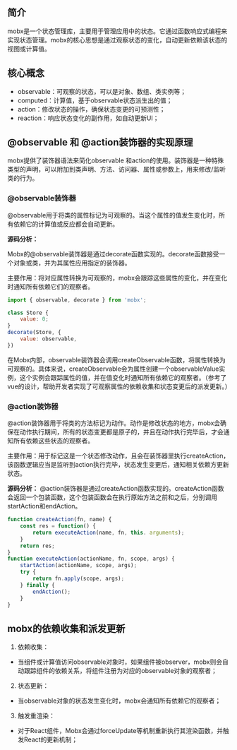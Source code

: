 ## 简介

mobx是一个状态管理库，主要用于管理应用中的状态。它通过函数响应式编程来实现状态管理。mobx的核心思想是通过观察状态的变化，自动更新依赖该状态的视图或计算值。

## 核心概念

- observable：可观察的状态，可以是对象、数组、类实例等；
- computed：计算值，基于observable状态派生出的值；
- action：修改状态的操作，确保状态变更的可预测性；
- reaction：响应状态变化的副作用，如自动更新UI；

## @observable 和 @action装饰器的实现原理

mobx提供了装饰器语法来简化observable 和action的使用。装饰器是一种特殊类型的声明，可以附加到类声明、方法、访问器、属性或参数上，用来修改/监听类的行为。

### @observable装饰器

@observable用于将类的属性标记为可观察的。当这个属性的值发生变化时，所有依赖它的计算值或反应都会自动更新。

**源码分析：**

Mobx的@observable装饰器是通过decorate函数实现的。decorate函数接受一个对象或类，并为其属性应用指定的装饰器。

主要作用：将对应属性转换为可观察的，mobx会跟踪这些属性的变化，并在变化时通知所有依赖它们的观察者。

```js
import { observable, decorate } from 'mobx';

class Store {
    value: 0;
}
decorate(Store, {
    value: observable,
})
```
在Mobx内部，observable装饰器会调用createObservable函数，将属性转换为可观察的。具体来说，createObservable会为属性创建一个observableValue实例，这个实例会跟踪属性的值，并在值变化时通知所有依赖它的观察者。（参考了vue的设计，帮助开发者实现了可观察属性的依赖收集和状态变更后的派发更新。）

### @action装饰器

@action装饰器用于将类的方法标记为动作。动作是修改状态的地方，mobx会确保在动作执行期间，所有的状态变更都是原子的，并且在动作执行完毕后，才会通知所有依赖这些状态的观察者。

主要作用：用于标记这是一个状态修改动作，且会在装饰器里执行createAction，该函数逻辑应当是监听到action执行完毕，状态发生变更后，通知相关依赖方更新状态。

**源码分析：**
@action装饰器是通过createAction函数实现的。createAction函数会返回一个包装函数，这个包装函数会在执行原始方法之前和之后，分别调用startAction和endAction。

```js
function createAction(fn, name) {
    const res = function() {
        return executeAction(name, fn, this. arguments);
    }
    return res;
}
function executeAction(actionName, fn, scope, args) {
    startAction(actionName, scope, args);
    try {
        return fn.apply(scope, args);
    } finally {
        endAction();
    }
}
```

## mobx的依赖收集和派发更新

1. 依赖收集：
  - 当组件或计算值访问observable对象时，如果组件被observer，mobx则会自动跟踪组件的依赖关系，将组件注册为对应的observable对象的观察者；
2. 状态更新：
  - 当observable对象的状态发生变化时，mobx会通知所有依赖它的观察者；
3. 触发重渲染：
  - 对于React组件，Mobx会通过forceUpdate等机制重新执行其渲染函数，并触发React的更新机制；
